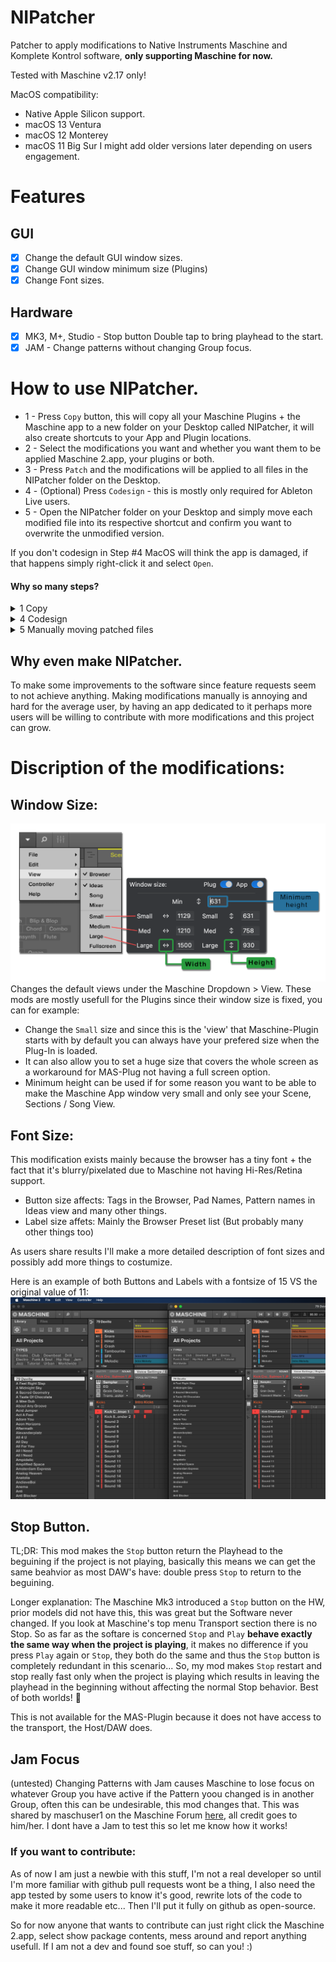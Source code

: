 # NIPatcher
Patcher to apply modifications to Native Instruments Maschine and Komplete Kontrol software, **only supporting Maschine for now.**

Tested with Maschine v2.17 only!

MacOS compatibility:
- Native Apple Silicon support.
- macOS 13 Ventura
- macOS 12 Monterey
- macOS 11 Big Sur
I might add older versions later depending on users engagement.

# Features
## GUI
- [x] Change the default GUI window sizes.
- [x] Change GUI window minimum size (Plugins)
- [x] Change Font sizes.

## Hardware
- [x] MK3, M+, Studio - Stop button Double tap to bring playhead to the start.
- [x] JAM - Change patterns without changing Group focus.

# How to use NIPatcher.
* 1 - Press `Copy` button, this will copy all your Maschine Plugins + the Maschine app to a new folder on your Desktop called NIPatcher, it will also create shortcuts to your App and Plugin locations.<br>
* 2 - Select the modifications you want and whether you want them to be applied Maschine 2.app, your plugins or both.<br>
* 3 - Press `Patch` and the modifications will be applied to all files in the NIPatcher folder on the Desktop.<br>
* 4 - (Optional) Press `Codesign` - this is mostly only required for Ableton Live users.<br>
* 5 - Open the NIPatcher folder on your Desktop and simply move each modified file into its respective shortcut and confirm you want to overwrite the unmodified version.<br>

If you don't codesign in Step #4 MacOS will think the app is damaged, if that happens simply right-click it and select `Open`.

#### Why so many steps?
<details>
  <summary>1 Copy</summary>
Due to Apple's security features writing into `/Library/Audio/Plug-Ins` or `/Library/Application Support/Avid/Audio/Plug-Ins` requires either the user to be prompted for the folders or for me to make an external helper tool (like the one Native Access has). This is way above my current very low skillset so instead of directly modifying the files they are copied to the desktop first, this might not be ideal but gives the user a chance to check if everything is working on the App copy for example.<br>
</details>

<details>
  <summary>4 Codesign</summary>
Codesign is also required due to Security stuff, since we modify the Plugins and/or application and some DAW's like Ableton Live check for this we need to codesign it s Ableton Live can sleep well at night and not be scared.<br>
</details>

<details>
  <summary>5 Manually moving patched files</summary>
Moving the files thru the shortcuts is the fastest way I was able to make it work without bothering the user too much, this way it's the MacOS Finder who asks you for permissions when moving the modified files to the Plugins/Application locations.<br>
</details>

## Why even make NIPatcher.
To make some improvements to the software since feature requests seem to not achieve anything. Making modifications manually is annoying and hard for the average user, by having an app dedicated to it perhaps more users will be willing to contribute with more modifications and this project can grow.

# Discription of the modifications:
## Window Size:
![Window Size Explanation](https://github.com/d1One/NIPatcher/blob/main/Images/Window_Size.png?raw=true)
Changes the default views under the Maschine Dropdown > View.
These mods are mostly usefull for the Plugins since their window size is fixed, you can for example:
- Change the `Small` size and since this is the 'view' that Maschine-Plugin starts with by default you can always have your prefered size when the Plug-In is loaded. 
- It can also allow you to set a huge size that covers the whole screen as a workaround for MAS-Plug not having a full screen option.
- Minimum height can be used if for some reason you want to be able to make the Maschine App window very small and only see your Scene, Sections / Song View.

## Font Size:
This modification exists mainly because the browser has a tiny font + the fact that it's blurry/pixelated due to Maschine not having Hi-Res/Retina support.
- Button size affects: Tags in the Browser, Pad Names, Pattern names in Ideas view and many other things.
- Label size affets: Mainly the Browser Preset list (But probably many other things too)

As users share results I'll make a more detailed description of font sizes and possibly add more things to costumize.

Here is an example of both Buttons and Labels with a fontsize of 15 VS the original value of 11:
![Label and Font 15 compared to original Maschine](https://github.com/d1One/NIPatcher/blob/main/Images/Labels%2015.png)

## Stop Button.
TL;DR: This mod makes the `Stop` button return the Playhead to the beguining if the project is not playing, basically this means we can get the same beahvior as most DAW's have: double press `Stop` to return to the beguining.

Longer explanation: The Maschine Mk3 introduced a `Stop` button on the HW, prior models did not have this, this was great but the Software never changed. If you look at Maschine's top menu Transport section there is no Stop. So as far as the softare is concerned `Stop` and `Play` **behave exactly the same way when the project is playing**, it makes no difference if you press `Play` again or `Stop`, they both do the same and thus the `Stop` button is completely redundant in this scenario... So, my mod makes `Stop` restart and stop really fast only when the project is playing which results in leaving the playhead in the beginning without affecting the normal Stop behavior. Best of both worlds! 🎉

This is not available for the MAS-Plugin because it does not have access to the transport, the Host/DAW does.

## Jam Focus
(untested)
Changing Patterns with Jam causes Maschine to lose focus on whatever Group you have active if the Pattern yoou changed is in another Group, often this can be undesirable, this mod changes that. This was shared by maschuser1 on the Maschine Forum [here](https://community.native-instruments.com/discussion/5072/tip-changing-patterns-on-the-maschine-jam-without-changing-focus), all credit goes to him/her.
I dont have a Jam to test this so let me know how it works!

### If you want to contribute:
As of now I am just a newbie with this stuff, I'm not a real developer so until I'm more familiar with github pull requests wont be a thing, I also need the app tested by some users to know it's good, rewrite lots of the code to make it more readable etc... Then I'll put it fully on github as open-source.

So for now anyone that wants to contribute can just right click the Maschine 2.app, select show package contents, mess around and report anything usefull. If I am not a dev and found soe stuff, so can you! :)
